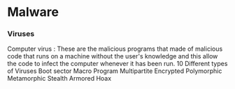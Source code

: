 # Malware

### Viruses

 Computer virus :  These are the malicious programs that made of malicious code that runs on a machine without the user's knowledge and this allow the code to infect the computer whenever it has been run.
 10 Different types of Viruses
 Boot sector
 Macro 
 Program
 Multipartite
 Encrypted
 Polymorphic
 Metamorphic
 Stealth
 Armored
 Hoax
 
 